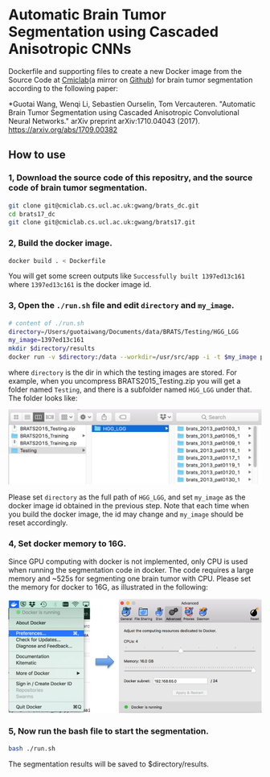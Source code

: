 # Automatic Brain Tumor Segmentation using Cascaded Anisotropic CNNs
Dockerfile and supporting files to create a new Docker image from the Source Code at [Cmiclab][cmic_code](a mirror on [Github][github_code])
for brain tumor segmentation according to the following paper:

[cmic_code]:https://cmiclab.cs.ucl.ac.uk/gwang/brats17
[github_code]:https://github.com/taigw/brats17

*Guotai Wang, Wenqi Li, Sebastien Ourselin, Tom Vercauteren. "Automatic Brain Tumor Segmentation using Cascaded Anisotropic Convolutional Neural Networks."
arXiv preprint arXiv:1710.04043 (2017). https://arxiv.org/abs/1709.00382

## How to use

### 1, Download the source code of this repositry, and the source code of brain tumor segmentation.

```bash
git clone git@cmiclab.cs.ucl.ac.uk:gwang/brats_dc.git
cd brats17_dc
git clone git@cmiclab.cs.ucl.ac.uk:gwang/brats17.git
```

### 2, Build the docker image.

```bash
docker build . < Dockerfile
```

You will get some screen outputs like `Successfully built 1397ed13c161` where `1397ed13c161` is the docker image id.

### 3, Open the `./run.sh` file and edit `directory` and `my_image`.

```bash
# content of ./run.sh
directory=/Users/guotaiwang/Documents/data/BRATS/Testing/HGG_LGG
my_image=1397ed13c161
mkdir $directory/results
docker run -v $directory:/data --workdir=/usr/src/app -i -t $my_image python main.py
```
where `directory` is the dir in which the testing images are stored. For example, when you uncompress BRATS2015_Testing.zip you will get a folder named `Testing`, and there is a subfolder named `HGG_LGG` under that. The folder looks like:

![A slice from BRATS17](./pic/testing_path.png)

Please set `directory` as the full path of `HGG_LGG`, and set `my_image` as the docker image id obtained in the previous step.
Note that each time when you build the docker image, the id may change and `my_image` should be reset accordingly.

### 4, Set docker memory to 16G.
Since GPU computing with docker is not implemented, only CPU is used when running the segmentation code in docker. The code requires a large memory and ~525s for segmenting one brain tumor with CPU. Please set the memory for docker to 16G, as illustrated in the following:

![A slice from BRATS17](./pic/docker_set.png)

### 5, Now run the bash file to start the segmentation.

```bash
bash ./run.sh
```

The segmentation results will be saved to $directory/results.
